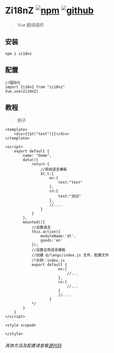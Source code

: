 # Zi18nZ [![npm](https://img.shields.io/badge/npm-Install-zys8119.svg?colorB=cb3837&style=flat-square)](https://www.npmjs.com/package/zi18nz)  [![github](https://img.shields.io/badge/github-<Code>-zys8119.svg?colorB=000000&style=flat-square)](https://github.com/zys8119/Zi18nZ)

>Vue 翻译插件

## 安装

```angular2html
npm i zi18nz
```
## 配置

```angular2html
//国际化
import Zi18nZ from "zi18nz"
Vue.use(Zi18nZ)
```

## 教程

>例子
```vue
<template>
    <div>{{$t("test")}}</div>
</template>

<script>
    export default {
        name: "Dome",
        data(){
            return {
                //局部语言模板
                $t_t:{
                    en:{
                        test:"test"
                    },
                    cn:{
                        test:"测试"
                    },
                    //....
                }
            }
        },
        mounted(){
            //设置语言
            this.action({
                moduleName:'$t',
                goods:'en'
            });
            //设置全局语言模板
            //创建 @/langs/index.js 文件，配置文件
            /*示例：index.js
            export default {
                        en:{
                            //...
                        },
                        cn:{
                            //...
                        }
                        //....
                    }
            */
        }
    }
</script>

<style scoped>

</style>
```

###### 具体方法及配置请查看[源代码](https://github.com/zys8119/Zi18nZ/blob/master/index.js)
